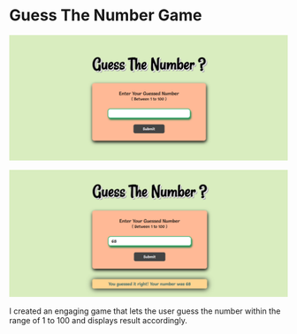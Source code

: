 # Guess The Number Game

![Design preview for Guess The Number Game](Preview.PNG)

![Design preview for Guess The Number Game](Result-Preview.PNG)


I created an engaging game that lets the user guess the number within the range of 1 to 100 and displays result accordingly.